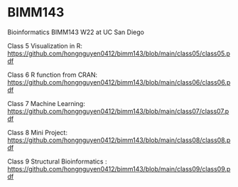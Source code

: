 # BIMM143
Bioinformatics BIMM143 W22 at UC San Diego

Class 5 Visualization in R: https://github.com/hongnguyen0412/bimm143/blob/main/class05/class05.pdf

Class 6 R function from CRAN: https://github.com/hongnguyen0412/bimm143/blob/main/class06/class06.pdf

Class 7 Machine Learning: https://github.com/hongnguyen0412/bimm143/blob/main/class07/class07.pdf

Class 8 Mini Project: https://github.com/hongnguyen0412/bimm143/blob/main/class08/class08.pdf

Class 9 Structural Bioinformatics : https://github.com/hongnguyen0412/bimm143/blob/main/class09/class09.pdf
